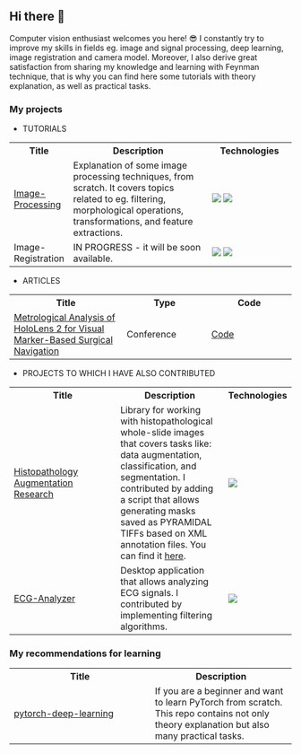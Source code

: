 ## Hi there 👋

Computer vision enthusiast welcomes you here! 😎 I constantly try to improve my skills in fields eg. image and signal processing, deep learning, image registration and camera model.
Moreover, I also derive great satisfaction from sharing my knowledge and learning with Feynman technique, that is why you can find here some tutorials with theory explanation, as well as practical tasks. 

### My projects
- TUTORIALS

<table style="width:100%; table-layout:auto;">
  <tr>
    <th style="width:20%;">Title</th>
    <th style="width:50%;">Description</th>
    <th style="width:30%;">Technologies</th>
  </tr>
  <tr>
    <td>
      <a href="https://github.com/aflorkowska/Image-Processing">Image-Processing</a>
    </td>
    <td>Explanation of some image processing techniques, from scratch. It covers topics related to eg. filtering, morphological operations, transformations, and feature extractions.</td>
    <td>
      <img src="https://img.shields.io/badge/scikit--learn-F7931E?style=flat-square&logo=scikit-learn&logoColor=white" />
      <img src="https://img.shields.io/badge/SciPy-black?style=flat-square&logo=scipy" />
    </td>
  </tr>
  <tr>
    <td>Image-Registration</td>
    <td>IN PROGRESS - it will be soon available.</td>
    <td>
      <img src="https://img.shields.io/badge/scikit--learn-F7931E?style=flat-square&logo=scikit-learn&logoColor=white" />
      <img src="https://img.shields.io/badge/SciPy-black?style=flat-square&logo=scipy" />
    </td>
  </tr>
</table>

- ARTICLES
<table style="width:100%; table-layout:auto;">
  <tr>
    <th style="width:40%;">Title</th>
    <th style="width:30%;">Type</th>
    <th style="width:30%;">Code</th>
  </tr>
  <tr>
    <td><a href="https://ieeexplore.ieee.org/document/10355714">Metrological Analysis of HoloLens 2 for Visual Marker-Based Surgical Navigation</a></td>
    <td>Conference</td>
    <td><a href="https://github.com/aflorkowska/MA_HL2_VMBSV-Charts">Code</a></td>
  </tr>
</table>


- PROJECTS TO WHICH I HAVE ALSO CONTRIBUTED

<table style="width:100%; table-layout:auto;">
  <tr>
    <th style="width:40%;">Title</th>
    <th style="width:40%;">Description</th>
    <th style="width:20%;">Technologies</th>
  </tr>
  <tr>
    <td><a href="https://github.com/Jarartur/HistopathologyAugmentationResearch">Histopathology<br>Augmentation<br>Research</a></td>
    <td>Library for working with histopathological whole-slide images that covers tasks like: data augmentation, classification, and segmentation. I contributed by adding a script that allows generating masks saved as PYRAMIDAL TIFFs based on XML annotation files. You can find it <a href="https://github.com/aflorkowska/XML-to-TIFF-converter">here</a>.</td>
    <td>
      <img src="https://img.shields.io/badge/PyTorch-black?style=flat-square&logo=pytorch" />
    </td>
  </tr>
  <tr>
    <td><a href="https://github.com/dadm2022/ECG-Analyzer">ECG-Analyzer</a></td>
    <td>Desktop application that allows analyzing ECG signals. I contributed by implementing filtering algorithms.</td>
    <td>
      <img src="https://img.shields.io/badge/C%2B%2B-00599C?style=flat-square&logo=c%2B%2B&logoColor=white" />
    </td>
  </tr>
</table>


### My recommendations for learning
<table style="width:100%; table-layout:auto;">
  <tr>
    <th style="width:50%;">Title</th>
    <th style="width:50%;">Description</th>
  </tr>
  <tr>
    <td><a href="https://github.com/mrdbourke/pytorch-deep-learning/">pytorch-deep-learning</a></td>
    <td>If you are a beginner and want to learn PyTorch from scratch. This repo contains not only theory explanation but also many practical tasks.</td>
  </tr>
</table>

